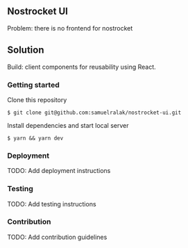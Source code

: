 ## Nostrocket UI
Problem: there is no frontend for nostrocket

## Solution
Build: client components for reusability using React.

### Getting started

Clone this repository
```shell
$ git clone git@github.com:samuelralak/nostrocket-ui.git
```

Install dependencies and start local server
```shell
$ yarn && yarn dev
```

### Deployment
TODO: Add deployment instructions

### Testing
TODO: Add testing instructions

### Contribution
TODO: Add contribution guidelines
